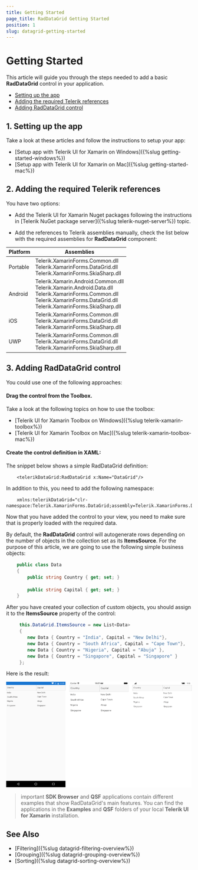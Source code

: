 ```yaml
---
title: Getting Started
page_title: RadDataGrid Getting Started
position: 1
slug: datagrid-getting-started
---
```


# Getting Started

This article will guide you through the steps needed to add a basic **RadDataGrid** control in your application.

* [Setting up the app](#1-setting-up-the-app)
* [Adding the required Telerik references](#2-adding-the-required-telerik-references)
* [Adding RadDataGrid control](#3-adding-raddatagrid-control)

## 1. Setting up the app

Take a look at these articles and follow the instructions to setup your app:

- [Setup app with Telerik UI for Xamarin on Windows]({%slug getting-started-windows%})
- [Setup app with Telerik UI for Xamarin on Mac]({%slug getting-started-mac%})

## 2. Adding the required Telerik references

You have two options:

* Add the Telerik UI for Xamarin Nuget packages following the instructions in [Telerik NuGet package server]({%slug telerik-nuget-server%}) topic.

* Add the references to Telerik assemblies manually, check the list below with the required assemblies for **RadDataGrid** component:

| Platform | Assemblies |
| -------- | ---------- |
| Portable | Telerik.XamarinForms.Common.dll<br/>Telerik.XamarinForms.DataGrid.dll<br/>Telerik.XamarinForms.SkiaSharp.dll |
| Android  | Telerik.Xamarin.Android.Common.dll<br/>Telerik.Xamarin.Android.Data.dll<br/>Telerik.XamarinForms.Common.dll<br/>Telerik.XamarinForms.DataGrid.dll<br/>Telerik.XamarinForms.SkiaSharp.dll |
| iOS      | Telerik.XamarinForms.Common.dll<br/>Telerik.XamarinForms.DataGrid.dll<br/>Telerik.XamarinForms.SkiaSharp.dll |
| UWP      | Telerik.XamarinForms.Common.dll<br/>Telerik.XamarinForms.DataGrid.dll<br/>Telerik.XamarinForms.SkiaSharp.dll|

## 3. Adding RadDataGrid control

You could use one of the following approaches:

#### Drag the control from the Toolbox. 

Take a look at the following topics on how to use the toolbox:

* [Telerik UI for Xamarin Toolbox on Windows]({%slug telerik-xamarin-toolbox%})
* [Telerik UI for Xamarin Toolbox on Mac]({%slug telerik-xamarin-toolbox-mac%})	

#### Create the control definition in XAML:

The snippet below shows a simple RadDataGrid definition:
```XAML	
	<telerikDataGrid:RadDataGrid x:Name="DataGrid"/>
```

In addition to this, you need to add the following namespace:

```XAML
	xmlns:telerikDataGrid="clr-namespace:Telerik.XamarinForms.DataGrid;assembly=Telerik.XamarinForms.DataGrid"
```	

Now that you have added the control to your view, you need to make sure that is properly loaded with the required data. 

By default, the **RadDataGrid** control will autogenerate rows depending on the number of objects in the collection set as its **ItemsSource**. For the purpose of this article, we are going to use the following simple business objects:

```C#
 	public class Data
	{
    	public string Country { get; set; }

    	public string Capital { get; set; }
	}
```

After you have created your collection of custom objects, you should assign it to the **ItemsSource** property of the control:

```C#
 	 this.DataGrid.ItemsSource = new List<Data>
 	 {
     	new Data { Country = "India", Capital = "New Delhi"},
     	new Data { Country = "South Africa", Capital = "Cape Town"},
     	new Data { Country = "Nigeria", Capital = "Abuja" },
     	new Data { Country = "Singapore", Capital = "Singapore" } 
	 };
```

Here is the result:

![datagrid-itemssource](images/datagrid-itemssource.png)

>important **SDK Browser** and **QSF** applications contain different examples that show RadDataGrid's main features. You can find the applications in the **Examples** and **QSF** folders of your local **Telerik UI for Xamarin** installation.

## See Also

- [Filtering]({%slug datagrid-filtering-overview%})
- [Grouping]({%slug datagrid-grouping-overview%})
- [Sorting]({%slug datagrid-sorting-overview%})